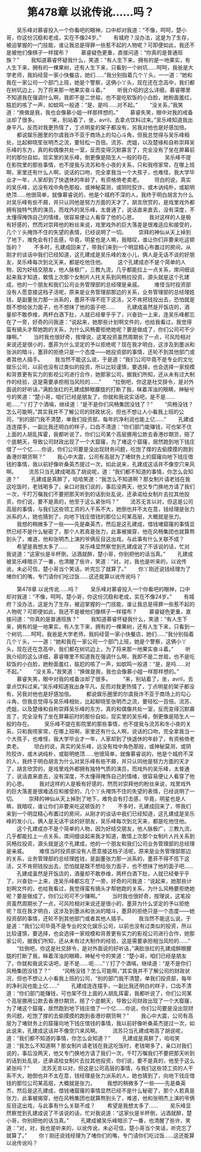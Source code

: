 # 　　第478章 以讹传讹……吗？
　　吴乐峰对慕睿投入一个你看吧的眼神，口中却对我道：“不像，呵呵，楚小哥，你这份沉稳和老成，实在不像24岁。”
　　有城府？没办法，这是为了生存，被迫掌握的一门技能，谁让我总是得罪一些惹不起的人物呢？可即便如此，我还不是被他们像棋子一样摆布？
　　慕睿疑色更重，直接问道：“你真的是普通班族？”
　　我知道慕睿怀疑我什么，笑道：“有人生下来，拥有的是一地果实，有人生下来，拥有的一棵果树，还有人生下来，只看到一个树坑……呵呵，我爸是大学老师，我妈经营一家小快餐店，她们……”我分别指着几个丫头，一一道：“她和我在一家公司一个部门上班，她是个警察，这俩小丫头，现在还在念高中，我们都在树坑边上，为了将来那一地果实奋斗着。”
　　听我介绍的这么详细，慕睿哪里不知道我在强调什么啊，我即不是二世祖，也不是吃软饭的小白脸，她粉面羞红，尴尬的咳了一声，如蚊鸣一般道：“是，是吗……对不起。”
　　“没关系，”我笑道：“换做是我，我也会像慕小姐一样那样想的。”
　　慕睿失笑，眼中对我的戒备淡却了很多。
　　“来，别站着了，坐，avril，去拿点饮料过来。”吴乐峰知道我出身平凡，反而对我更热情了，丁点明星的架子都没有，另我对他也是好感加倍。
　　都说娱乐圈里的尔虞我诈不亚于商场上的勾心斗角，但我总觉得与吴乐峰相处，比起柳晓笙张明杰之流，要轻松一百倍。流苏、虎姐，以及楚缘和自称崇拜吴乐峰的东方，真的和偶像共处一室，反而变得沉默寡言了，完全没有了坐在屏幕前时的那份自如，现实里的吴乐峰，倒更像是陌生人一般的存在。
　　吴乐峰不提在影院里的那些事情，也不提我与流苏和冬小夜的关系，只和我唠家常，在哪上班啊，家里还有什么人啊，说话的口吻，完全拿我当一个大孩子，也难怪，我大学毕业才一年，人家却到了快退休的年龄了，有资格倚老卖老。
　　坦白的说，真实的吴乐峰，远没有戏中角色那般，或神秘莫测，或阴险狡诈，或木讷纯朴，或聪明绝顶……他很简单，就像慕睿说的，他是个城府不深的人，我终于明白胡言为什么对吴乐峰有些不屑，并只认同他是努力方面的天才了，胡言欣赏的，是戏里戏外都拥有独特气质的演员，而戏外的吴乐峰，太普通了，说话直来直去，没有深度，不太懂得掩饰自己的情绪，很容易便让人看穿了他的心思。
　　我对这样的人是极有好感的，然而对崇拜他的粉丝来说，戏里戏外的巨大落差是很难适应和接受的，几个丫头掩饰不住的失望的表情，已经说明了一切。
　　崇拜的神仙从天上掉到了地下，难免会有打击感，毕竟，明星也是人嘛，我暗叹，谁让你们非要来吃这顿饭的？
　　不多时，孔建成回来了，带我们来到一个明显精心布置过的房间，从刚才的谈话中我们已经知道，这孔建成是吴乐峰的发小儿，俩人是无话不谈的好朋友，吴乐峰每次到北天来，都是吃他住他。
　　这个孔建成亦不是个简单的人物，因为好结交朋友，他人脉极广，三教九流，几乎都能拉上一点关系，席间细谈起来我才知道，敢情上次那个女制片人托关系到风畅拉投资，源头就是这个孔建成，他的一个朋友和我们公司业务管理部的总经理是亲戚。
　　难怪当时投资部没有人愿意接这档子活呢，原来是业务管理部那边的关系，业务管理部的总经理姓钱，是副董张力那一派系的，墨菲不得不揽下这活，又不肯把钱投出去，恐怕就是既不想给张力面子，也不想抹了他的面子吧……
　　孔建成虽然是开饭店的，酒量却不敢恭维，两杯白酒下肚，人就已经晕乎乎了，兴奋劲一上来，连吴乐峰都忘在了一旁，好奇的问我道：“说起来，她那些计划啊文件的，也给我看过，我觉得蛮有搞头才帮她跑的关系，为什么风畅要拒绝她呢？要是做成了，你们公司可不少赚啊。”
　　当时我也很好奇，按理说，这笔投资虽然周期长了一点，可风险相对来说还是很小的，墨菲为什么坚定的予以拒绝呢？现在我才明白，这涉及到墨派和张派的暗斗，墨菲的拒绝只是一个态度——她投资部的事情，还轮不到其他部门或者其他人插手。
　　我当然不能这么说，于是道：“我们公司毕竟不是专业的文化娱乐公司，以前也没有过类似的投资，所以比较谨慎，要选择，也会选择一家规模和背景更有实力的影视公司进行合作，她那家公司，据我们所知，还从未有过大制作的经验，这是需要承担相当风险的……”
　　“拉倒吧，你这是社交辞令，是对外面说的好听话，”满脸涨红的孔建成醉眼朦胧的打断了我，眯着浑浊的眼睛，神秘兮兮的笑道：“楚小哥，咱们已经是朋友了，你就和我说实话吧，是不是……呃……”丫打了个酒嗝，继续道：“是不是你们风畅集团没钱了？”
　　“风畅没钱？怎么可能啊，”其实我并不了解公司的财政状况，但也不想让人小看我上班的公司，“别的部门我不清楚，单我们投资部，每年的净利润也能上亿……”
　　孔建成连连摆手，一副比我还明白的样子，口齿不清道：“你们部门能赚钱，可也架不住上面的人胡乱挥霍，我都听说了，你们公司某个高层挪用公款去香港炒期货，赔了个底朝天，导致公司财政出现了一个大窟窿，为了堵这个窟窿，居然跑到地下钱庄借了一个亿……你说，你们公司要是没出现财务问题，吃饱了撑的去偷摸摸的跑到香港炒期货啊？”
　　我心中大震，公司有高层为了堵财务上的窟窿向地下钱庄借钱的事情，我以前好像听桑英杰提过一次，如此说来，孔建成这话并不像空穴来风啊。
　　流苏只当孔建成喝高了胡说呢，道：“我们都不知道的事情，你怎么会知道？”
　　孔建成是真醉了，哈哈笑道：“我怎么不知道啊？那女制片请老钱在我这吃饭时，老钱喝多了，亲口对我们说的，事后没两天，他又专门换地方请了我们一次，千叮万嘱我们不要把那天听到的话到处乱说，还承诺给女制片去拉其他投资，你们说，要不是真的，他至于这么紧张吗？”
　　流苏无言以对，但这是公司高层的事情，与我们这些领工资的人干系不大，她倒也并不太在意，钱经理是张力派系的人，她也猜到了，向地下钱庄借钱的那位公司某高层，大概就是张力。
　　我想的稍微多了一些——先是桑英杰，然后是这孔建成，借钱堵窟窿的事情显然已经不是什么秘密了，那个人若真是张力，此事被揭穿，他在风畅集团也就算熬到头了，难道，他和张明杰上演的爷俩反目这出戏，与此事有什么关联不成？
　　希望是我想太多了……
　　吴乐峰显然察觉到孔建成说了不该说的话，忙对我说道：“这家伙是半杯倒，沾酒就醉，楚小哥，你别把他的话当真。”
　　孔建成被吴乐峰暗示了一番，也清醒了些许，笑道：“对，对，我也是听来的，以讹传讹，未必可信，楚小哥当个笑话，听完忘了就算了。”
　　你丫刚还说钱经理为了堵你们的嘴，专门请你们吃过饭……这还能算以讹传讹吗？

　　第478章 以讹传讹……吗？
　　吴乐峰对慕睿投入一个你看吧的眼神，口中却对我道：“不像，呵呵，楚小哥，你这份沉稳和老成，实在不像24岁。”
　　有城府？没办法，这是为了生存，被迫掌握的一门技能，谁让我总是得罪一些惹不起的人物呢？可即便如此，我还不是被他们像棋子一样摆布？
　　慕睿疑色更重，直接问道：“你真的是普通班族？”
　　我知道慕睿怀疑我什么，笑道：“有人生下来，拥有的是一地果实，有人生下来，拥有的一棵果树，还有人生下来，只看到一个树坑……呵呵，我爸是大学老师，我妈经营一家小快餐店，她们……”我分别指着几个丫头，一一道：“她和我在一家公司一个部门上班，她是个警察，这俩小丫头，现在还在念高中，我们都在树坑边上，为了将来那一地果实奋斗着。”
　　听我介绍的这么详细，慕睿哪里不知道我在强调什么啊，我即不是二世祖，也不是吃软饭的小白脸，她粉面羞红，尴尬的咳了一声，如蚊鸣一般道：“是，是吗……对不起。”
　　“没关系，”我笑道：“换做是我，我也会像慕小姐一样那样想的。”
　　慕睿失笑，眼中对我的戒备淡却了很多。
　　“来，别站着了，坐，avril，去拿点饮料过来。”吴乐峰知道我出身平凡，反而对我更热情了，丁点明星的架子都没有，另我对他也是好感加倍。
　　都说娱乐圈里的尔虞我诈不亚于商场上的勾心斗角，但我总觉得与吴乐峰相处，比起柳晓笙张明杰之流，要轻松一百倍。流苏、虎姐，以及楚缘和自称崇拜吴乐峰的东方，真的和偶像共处一室，反而变得沉默寡言了，完全没有了坐在屏幕前时的那份自如，现实里的吴乐峰，倒更像是陌生人一般的存在。
　　吴乐峰不提在影院里的那些事情，也不提我与流苏和冬小夜的关系，只和我唠家常，在哪上班啊，家里还有什么人啊，说话的口吻，完全拿我当一个大孩子，也难怪，我大学毕业才一年，人家却到了快退休的年龄了，有资格倚老卖老。
　　坦白的说，真实的吴乐峰，远没有戏中角色那般，或神秘莫测，或阴险狡诈，或木讷纯朴，或聪明绝顶……他很简单，就像慕睿说的，他是个城府不深的人，我终于明白胡言为什么对吴乐峰有些不屑，并只认同他是努力方面的天才了，胡言欣赏的，是戏里戏外都拥有独特气质的演员，而戏外的吴乐峰，太普通了，说话直来直去，没有深度，不太懂得掩饰自己的情绪，很容易便让人看穿了他的心思。
　　我对这样的人是极有好感的，然而对崇拜他的粉丝来说，戏里戏外的巨大落差是很难适应和接受的，几个丫头掩饰不住的失望的表情，已经说明了一切。
　　崇拜的神仙从天上掉到了地下，难免会有打击感，毕竟，明星也是人嘛，我暗叹，谁让你们非要来吃这顿饭的？
　　不多时，孔建成回来了，带我们来到一个明显精心布置过的房间，从刚才的谈话中我们已经知道，这孔建成是吴乐峰的发小儿，俩人是无话不谈的好朋友，吴乐峰每次到北天来，都是吃他住他。
　　这个孔建成亦不是个简单的人物，因为好结交朋友，他人脉极广，三教九流，几乎都能拉上一点关系，席间细谈起来我才知道，敢情上次那个女制片人托关系到风畅拉投资，源头就是这个孔建成，他的一个朋友和我们公司业务管理部的总经理是亲戚。
　　难怪当时投资部没有人愿意接这档子活呢，原来是业务管理部那边的关系，业务管理部的总经理姓钱，是副董张力那一派系的，墨菲不得不揽下这活，又不肯把钱投出去，恐怕就是既不想给张力面子，也不想抹了他的面子吧……
　　孔建成虽然是开饭店的，酒量却不敢恭维，两杯白酒下肚，人就已经晕乎乎了，兴奋劲一上来，连吴乐峰都忘在了一旁，好奇的问我道：“说起来，她那些计划啊文件的，也给我看过，我觉得蛮有搞头才帮她跑的关系，为什么风畅要拒绝她呢？要是做成了，你们公司可不少赚啊。”
　　当时我也很好奇，按理说，这笔投资虽然周期长了一点，可风险相对来说还是很小的，墨菲为什么坚定的予以拒绝呢？现在我才明白，这涉及到墨派和张派的暗斗，墨菲的拒绝只是一个态度——她投资部的事情，还轮不到其他部门或者其他人插手。
　　我当然不能这么说，于是道：“我们公司毕竟不是专业的文化娱乐公司，以前也没有过类似的投资，所以比较谨慎，要选择，也会选择一家规模和背景更有实力的影视公司进行合作，她那家公司，据我们所知，还从未有过大制作的经验，这是需要承担相当风险的……”
　　“拉倒吧，你这是社交辞令，是对外面说的好听话，”满脸涨红的孔建成醉眼朦胧的打断了我，眯着浑浊的眼睛，神秘兮兮的笑道：“楚小哥，咱们已经是朋友了，你就和我说实话吧，是不是……呃……”丫打了个酒嗝，继续道：“是不是你们风畅集团没钱了？”
　　“风畅没钱？怎么可能啊，”其实我并不了解公司的财政状况，但也不想让人小看我上班的公司，“别的部门我不清楚，单我们投资部，每年的净利润也能上亿……”
　　孔建成连连摆手，一副比我还明白的样子，口齿不清道：“你们部门能赚钱，可也架不住上面的人胡乱挥霍，我都听说了，你们公司某个高层挪用公款去香港炒期货，赔了个底朝天，导致公司财政出现了一个大窟窿，为了堵这个窟窿，居然跑到地下钱庄借了一个亿……你说，你们公司要是没出现财务问题，吃饱了撑的去偷摸摸的跑到香港炒期货啊？”
　　我心中大震，公司有高层为了堵财务上的窟窿向地下钱庄借钱的事情，我以前好像听桑英杰提过一次，如此说来，孔建成这话并不像空穴来风啊。
　　流苏只当孔建成喝高了胡说呢，道：“我们都不知道的事情，你怎么会知道？”
　　孔建成是真醉了，哈哈笑道：“我怎么不知道啊？那女制片请老钱在我这吃饭时，老钱喝多了，亲口对我们说的，事后没两天，他又专门换地方请了我们一次，千叮万嘱我们不要把那天听到的话到处乱说，还承诺给女制片去拉其他投资，你们说，要不是真的，他至于这么紧张吗？”
　　流苏无言以对，但这是公司高层的事情，与我们这些领工资的人干系不大，她倒也并不太在意，钱经理是张力派系的人，她也猜到了，向地下钱庄借钱的那位公司某高层，大概就是张力。
　　我想的稍微多了一些——先是桑英杰，然后是这孔建成，借钱堵窟窿的事情显然已经不是什么秘密了，那个人若真是张力，此事被揭穿，他在风畅集团也就算熬到头了，难道，他和张明杰上演的爷俩反目这出戏，与此事有什么关联不成？
　　希望是我想太多了……
　　吴乐峰显然察觉到孔建成说了不该说的话，忙对我说道：“这家伙是半杯倒，沾酒就醉，楚小哥，你别把他的话当真。”
　　孔建成被吴乐峰暗示了一番，也清醒了些许，笑道：“对，对，我也是听来的，以讹传讹，未必可信，楚小哥当个笑话，听完忘了就算了。”
　　你丫刚还说钱经理为了堵你们的嘴，专门请你们吃过饭……这还能算以讹传讹吗？
